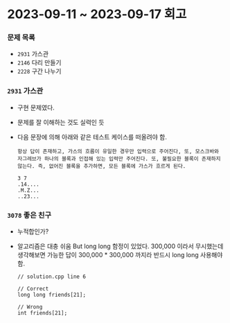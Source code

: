 # 2023-09-11 ~ 2023-09-17 회고

### 문제 목록

- `2931` 가스관
- `2146` 다리 만들기
- `2228` 구간 나누기

### `2931` 가스관

- 구현 문제였다.
- 문제를 잘 이해하는 것도 실력인 듯
- 다음 문장에 의해 아래와 같은 테스트 케이스를 떠올려야 함.

  ```
  항상 답이 존재하고, 가스의 흐름이 유일한 경우만 입력으로 주어진다, 또, 모스크바와 자그레브가 하나의 블록과 인접해 있는 입력만 주어진다. 또, 불필요한 블록이 존재하지 않는다. 즉, 없어진 블록을 추가하면, 모든 블록에 가스가 흐르게 된다.
  ```

  ```
  3 7
  .14....
  .M.Z...
  ..23...
  ```

### `3078` 좋은 친구

- 누적합인가?
- 알고리즘은 대충 쉬움 But long long 함정이 있었다. 300,000 이라서 무시했는데 생각해보면 가능한 답이 300,000 \* 300,000 까지라 반드시 long long 사용해야함.

  ```
  // solution.cpp line 6

  // Correct
  long long friends[21];

  // Wrong
  int friends[21];
  ```
